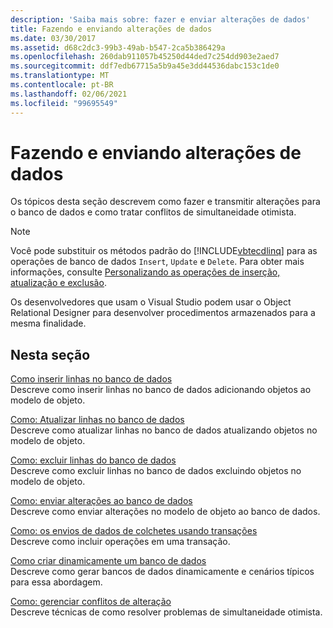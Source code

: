 ```yaml
---
description: 'Saiba mais sobre: fazer e enviar alterações de dados'
title: Fazendo e enviando alterações de dados
ms.date: 03/30/2017
ms.assetid: d68c2dc3-99b3-49ab-b547-2ca5b386429a
ms.openlocfilehash: 260dab911057b45250d44ded7c254dd903e2aed7
ms.sourcegitcommit: ddf7edb67715a5b9a45e3dd44536dabc153c1de0
ms.translationtype: MT
ms.contentlocale: pt-BR
ms.lasthandoff: 02/06/2021
ms.locfileid: "99695549"
---
```

# <a name="making-and-submitting-data-changes"></a>Fazendo e enviando alterações de dados

Os tópicos desta seção descrevem como fazer e transmitir alterações para o banco de dados e como tratar conflitos de simultaneidade otimista.

> [!NOTE]
> Você pode substituir os métodos padrão do [!INCLUDE[vbtecdlinq](../../../../../../includes/vbtecdlinq-md.md)] para as operações de banco de dados `Insert`, `Update` e `Delete`. Para obter mais informações, consulte [Personalizando as operações de inserção, atualização e exclusão](customizing-insert-update-and-delete-operations.md).
>
> Os desenvolvedores que usam o Visual Studio podem usar o Object Relational Designer para desenvolver procedimentos armazenados para a mesma finalidade.

## <a name="in-this-section"></a>Nesta seção

[Como inserir linhas no banco de dados](how-to-insert-rows-into-the-database.md) \
Descreve como inserir linhas no banco de dados adicionando objetos ao modelo de objeto.

[Como: Atualizar linhas no banco de dados](how-to-update-rows-in-the-database.md) \
Descreve como atualizar linhas no banco de dados atualizando objetos no modelo de objeto.

[Como: excluir linhas do banco de dados](how-to-delete-rows-from-the-database.md) \
Descreve como excluir linhas no banco de dados excluindo objetos no modelo de objeto.

[Como: enviar alterações ao banco de dados](how-to-submit-changes-to-the-database.md) \
Descreve como enviar alterações no modelo de objeto ao banco de dados.

[Como: os envios de dados de colchetes usando transações](how-to-bracket-data-submissions-by-using-transactions.md) \
Descreve como incluir operações em uma transação.

[Como criar dinamicamente um banco de dados](how-to-dynamically-create-a-database.md) \
Descreve como gerar bancos de dados dinamicamente e cenários típicos para essa abordagem.

[Como: gerenciar conflitos de alteração](how-to-manage-change-conflicts.md) \
Descreve técnicas de como resolver problemas de simultaneidade otimista.
